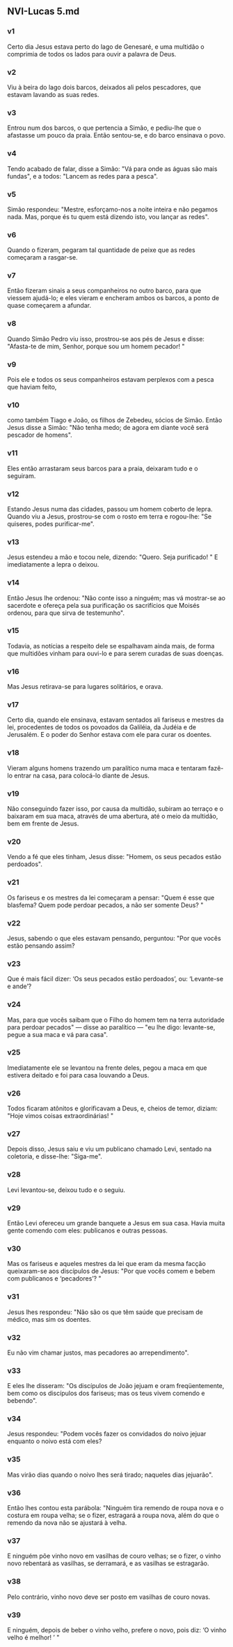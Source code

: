 ## NVI-Lucas 5.md
### v1
 Certo dia Jesus estava perto do lago de Genesaré, e uma multidão o comprimia de todos os lados para ouvir a palavra de Deus.
### v2
 Viu à beira do lago dois barcos, deixados ali pelos pescadores, que estavam lavando as suas redes.
### v3
 Entrou num dos barcos, o que pertencia a Simão, e pediu-lhe que o afastasse um pouco da praia. Então sentou-se, e do barco ensinava o povo.
### v4
 Tendo acabado de falar, disse a Simão: "Vá para onde as águas são mais fundas", e a todos: "Lancem as redes para a pesca".
### v5
 Simão respondeu: "Mestre, esforçamo-nos a noite inteira e não pegamos nada. Mas, porque és tu quem está dizendo isto, vou lançar as redes".
### v6
 Quando o fizeram, pegaram tal quantidade de peixe que as redes começaram a rasgar-se.
### v7
 Então fizeram sinais a seus companheiros no outro barco, para que viessem ajudá-lo; e eles vieram e encheram ambos os barcos, a ponto de quase começarem a afundar.
### v8
 Quando Simão Pedro viu isso, prostrou-se aos pés de Jesus e disse: "Afasta-te de mim, Senhor, porque sou um homem pecador! "
### v9
 Pois ele e todos os seus companheiros estavam perplexos com a pesca que haviam feito,
### v10
 como também Tiago e João, os filhos de Zebedeu, sócios de Simão. Então Jesus disse a Simão: "Não tenha medo; de agora em diante você será pescador de homens".
### v11
 Eles então arrastaram seus barcos para a praia, deixaram tudo e o seguiram.
### v12
 Estando Jesus numa das cidades, passou um homem coberto de lepra. Quando viu a Jesus, prostrou-se com o rosto em terra e rogou-lhe: "Se quiseres, podes purificar-me".
### v13
 Jesus estendeu a mão e tocou nele, dizendo: "Quero. Seja purificado! " E imediatamente a lepra o deixou.
### v14
 Então Jesus lhe ordenou: "Não conte isso a ninguém; mas vá mostrar-se ao sacerdote e ofereça pela sua purificação os sacrifícios que Moisés ordenou, para que sirva de testemunho".
### v15
 Todavia, as notícias a respeito dele se espalhavam ainda mais, de forma que multidões vinham para ouvi-lo e para serem curadas de suas doenças.
### v16
 Mas Jesus retirava-se para lugares solitários, e orava.
### v17
 Certo dia, quando ele ensinava, estavam sentados ali fariseus e mestres da lei, procedentes de todos os povoados da Galiléia, da Judéia e de Jerusalém. E o poder do Senhor estava com ele para curar os doentes.
### v18
 Vieram alguns homens trazendo um paralítico numa maca e tentaram fazê-lo entrar na casa, para colocá-lo diante de Jesus.
### v19
 Não conseguindo fazer isso, por causa da multidão, subiram ao terraço e o baixaram em sua maca, através de uma abertura, até o meio da multidão, bem em frente de Jesus.
### v20
 Vendo a fé que eles tinham, Jesus disse: "Homem, os seus pecados estão perdoados".
### v21
 Os fariseus e os mestres da lei começaram a pensar: "Quem é esse que blasfema? Quem pode perdoar pecados, a não ser somente Deus? "
### v22
 Jesus, sabendo o que eles estavam pensando, perguntou: "Por que vocês estão pensando assim?
### v23
 Que é mais fácil dizer: ‘Os seus pecados estão perdoados’, ou: ‘Levante-se e ande’?
### v24
 Mas, para que vocês saibam que o Filho do homem tem na terra autoridade para perdoar pecados" — disse ao paralítico — "eu lhe digo: levante-se, pegue a sua maca e vá para casa".
### v25
 Imediatamente ele se levantou na frente deles, pegou a maca em que estivera deitado e foi para casa louvando a Deus.
### v26
 Todos ficaram atônitos e glorificavam a Deus, e, cheios de temor, diziam: "Hoje vimos coisas extraordinárias! "
### v27
 Depois disso, Jesus saiu e viu um publicano chamado Levi, sentado na coletoria, e disse-lhe: "Siga-me".
### v28
 Levi levantou-se, deixou tudo e o seguiu.
### v29
 Então Levi ofereceu um grande banquete a Jesus em sua casa. Havia muita gente comendo com eles: publicanos e outras pessoas.
### v30
 Mas os fariseus e aqueles mestres da lei que eram da mesma facção queixaram-se aos discípulos de Jesus: "Por que vocês comem e bebem com publicanos e ‘pecadores’? "
### v31
 Jesus lhes respondeu: "Não são os que têm saúde que precisam de médico, mas sim os doentes.
### v32
 Eu não vim chamar justos, mas pecadores ao arrependimento".
### v33
 E eles lhe disseram: "Os discípulos de João jejuam e oram freqüentemente, bem como os discípulos dos fariseus; mas os teus vivem comendo e bebendo".
### v34
 Jesus respondeu: "Podem vocês fazer os convidados do noivo jejuar enquanto o noivo está com eles?
### v35
 Mas virão dias quando o noivo lhes será tirado; naqueles dias jejuarão".
### v36
 Então lhes contou esta parábola: "Ninguém tira remendo de roupa nova e o costura em roupa velha; se o fizer, estragará a roupa nova, além do que o remendo da nova não se ajustará à velha.
### v37
 E ninguém põe vinho novo em vasilhas de couro velhas; se o fizer, o vinho novo rebentará as vasilhas, se derramará, e as vasilhas se estragarão.
### v38
 Pelo contrário, vinho novo deve ser posto em vasilhas de couro novas.
### v39
 E ninguém, depois de beber o vinho velho, prefere o novo, pois diz: ‘O vinho velho é melhor! ’ "
